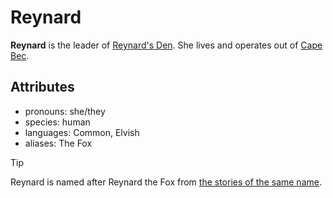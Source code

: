 # Reynard

**Reynard** is the leader of [Reynard's Den](../../../../organizations/reynard's-den). She lives and operates out of [Cape Bec](../../cape-bec).

## Attributes

- pronouns: she/they
- species: human
- languages: Common, Elvish
- aliases: The Fox

> [!TIP]
> Reynard is named after Reynard the Fox from [the stories of the same name](https://en.wikipedia.org/wiki/Reynard_the_Fox).
